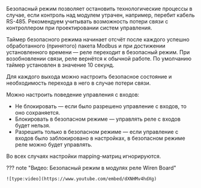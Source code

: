 Безопасный режим позволяет остановить технологические процессы в случае, если контроль над модулем утрачен, например, перебит кабель RS-485. Рекомендуем учитывать возможность потери связи с контроллером при проектировании систем управления.

Таймер безопасного режима начинает отсчёт после каждого успешно обработанного (принятого) пакета Modbus и при достижении установленного времени — реле переходит в безопасный режим. При возобновлении связи, реле вернётся к обычной работе. По умолчанию таймер установлен в значение 10 секунд.

Для каждого выхода можно настроить безопасное состояние и необходимость перехода в него в случае потери связи.

Можно настроить поведение управления с входов:

- Не блокировать — если было разрешено управление с входов, то оно сохраняется.
- Блокировать в безопасном режиме — управлять реле с входов будет нельзя.
- Разрешить только в безопасном режиме — если управление с входов было заблокировано в настройках, в безопасном режиме реле можно будет управлять.

Во всех случаях настройки mapping-матриц игнорируются.


??? note "Видео: Безопасный режим в модулях реле Wiren Board"

    ![type:video](https://www.youtube.com/embed/dXNHMv4hdXg)
